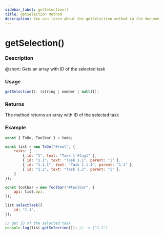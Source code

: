 ```yaml
---
sidebar_label: getSelection()
title: getSelection Method
description: You can learn about the getSelection method in the documentation of the DHTMLX JavaScript To Do List library. Browse developer guides and API reference, try out code examples and live demos, and download a free 30-day evaluation version of DHTMLX To Do List.
---
```


# getSelection()

### Description

@short: Gets an array with ID of the selected task

### Usage

~~~js
getSelection(): (string | number | null)[];
~~~

### Returns

The method returns an array with ID of the selected task

### Example

~~~js {21}
const { ToDo, Toolbar } = todo;

const list = new ToDo("#root", {
	tasks: [
        { id: "1", text: "Task 1 #tag1" },
		{ id: "1.1", text: "Task 1.1", parent: "1" },
        { id: "1.1.1", text: "Task 1.1.1", parent: "1.1" },
		{ id: "1.2", text: "Task 1.2", parent: "1" },
    ]
});

const toolbar = new Toolbar("#toolbar", {
	api: list.api,
});

list.selectTask({ 
    id: "1.1",
});

// get ID of the selected task
console.log(list.getSelection()); // -> ["1.1"]
~~~
